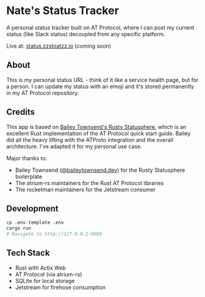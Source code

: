 # Nate's Status Tracker

A personal status tracker built on AT Protocol, where I can post my current status (like Slack status) decoupled from any specific platform.

Live at: [status.zzstoatzz.io](https://status.zzstoatzz.io) (coming soon)

## About

This is my personal status URL - think of it like a service health page, but for a person. I can update my status with an emoji and it's stored permanently in my AT Protocol repository.

## Credits

This app is based on [Bailey Townsend's Rusty Statusphere](https://github.com/fatfingers23/rusty_statusphere_example_app), which is an excellent Rust implementation of the AT Protocol quick start guide. Bailey did all the heavy lifting with the ATProto integration and the overall architecture. I've adapted it for my personal use case.

Major thanks to:
- Bailey Townsend ([@baileytownsend.dev](https://bsky.app/profile/baileytownsend.dev)) for the Rusty Statusphere boilerplate
- The atrium-rs maintainers for the Rust AT Protocol libraries
- The rocketman maintainers for the Jetstream consumer

## Development

```bash
cp .env.template .env
cargo run
# Navigate to http://127.0.0.1:8080
```

## Tech Stack

- Rust with Actix Web
- AT Protocol (via atrium-rs)
- SQLite for local storage
- Jetstream for firehose consumption